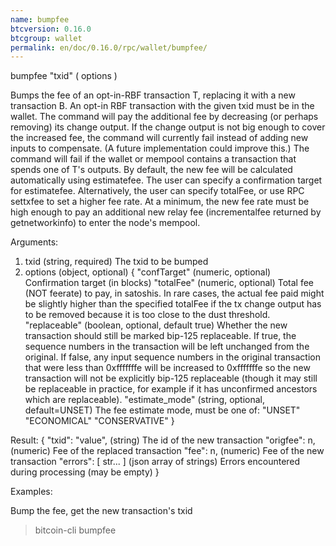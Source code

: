 ```yaml
---
name: bumpfee
btcversion: 0.16.0
btcgroup: wallet
permalink: en/doc/0.16.0/rpc/wallet/bumpfee/
---
```


bumpfee "txid" ( options ) 

Bumps the fee of an opt-in-RBF transaction T, replacing it with a new transaction B.
An opt-in RBF transaction with the given txid must be in the wallet.
The command will pay the additional fee by decreasing (or perhaps removing) its change output.
If the change output is not big enough to cover the increased fee, the command will currently fail
instead of adding new inputs to compensate. (A future implementation could improve this.)
The command will fail if the wallet or mempool contains a transaction that spends one of T's outputs.
By default, the new fee will be calculated automatically using estimatefee.
The user can specify a confirmation target for estimatefee.
Alternatively, the user can specify totalFee, or use RPC settxfee to set a higher fee rate.
At a minimum, the new fee rate must be high enough to pay an additional new relay fee (incrementalfee
returned by getnetworkinfo) to enter the node's mempool.

Arguments:
1. txid                  (string, required) The txid to be bumped
2. options               (object, optional)
   {
     "confTarget"        (numeric, optional) Confirmation target (in blocks)
     "totalFee"          (numeric, optional) Total fee (NOT feerate) to pay, in satoshis.
                         In rare cases, the actual fee paid might be slightly higher than the specified
                         totalFee if the tx change output has to be removed because it is too close to
                         the dust threshold.
     "replaceable"       (boolean, optional, default true) Whether the new transaction should still be
                         marked bip-125 replaceable. If true, the sequence numbers in the transaction will
                         be left unchanged from the original. If false, any input sequence numbers in the
                         original transaction that were less than 0xfffffffe will be increased to 0xfffffffe
                         so the new transaction will not be explicitly bip-125 replaceable (though it may
                         still be replaceable in practice, for example if it has unconfirmed ancestors which
                         are replaceable).
     "estimate_mode"     (string, optional, default=UNSET) The fee estimate mode, must be one of:
         "UNSET"
         "ECONOMICAL"
         "CONSERVATIVE"
   }

Result:
{
  "txid":    "value",   (string)  The id of the new transaction
  "origfee":  n,         (numeric) Fee of the replaced transaction
  "fee":      n,         (numeric) Fee of the new transaction
  "errors":  [ str... ] (json array of strings) Errors encountered during processing (may be empty)
}

Examples:

Bump the fee, get the new transaction's txid
> bitcoin-cli bumpfee <txid>


